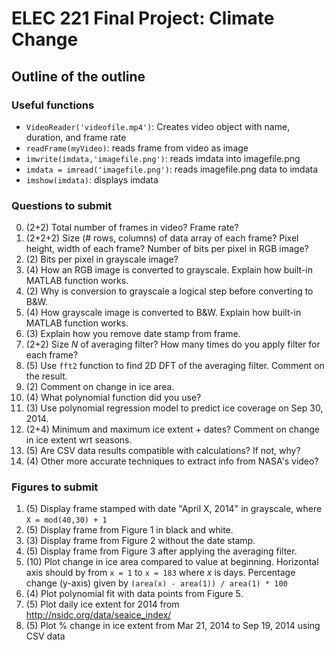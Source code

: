 # ELEC 221 Final Project: Climate Change

## Outline of the outline ##

### Useful functions

* `VideoReader('videofile.mp4')`: Creates video object with name, duration, and frame rate
* `readFrame(myVideo)`: reads frame from video as image
* `imwrite(imdata,'imagefile.png')`: reads imdata into imagefile.png
* `imdata = imread('imagefile.png')`: reads imagefile.png data to imdata
* `imshow(imdata)`: displays imdata

### Questions to submit

0. (2+2) Total number of frames in video? Frame rate?
1. (2+2+2) Size (# rows, columns) of data array of each frame? Pixel height, width of each frame? Number of bits per pixel in RGB image?
2. (2) Bits per pixel in grayscale image?
3. (4) How an RGB image is converted to grayscale. Explain how built-in MATLAB function works.
4. (2) Why is conversion to grayscale a logical step before converting to B&W.
5. (4) How grayscale image is converted to B&W. Explain how built-in MATLAB function works.
6. (3) Explain how you remove date stamp from frame.
7. (2+2) Size *N* of averaging filter? How many times do you apply filter for each frame?
8. (5) Use `fft2` function to find 2D DFT of the averaging filter. Comment on the result.
9. (2) Comment on change in ice area.
10. (4) What polynomial function did you use?
11. (3) Use polynomial regression model to predict ice coverage on Sep 30, 2014.
12. (2+4) Minimum and maximum ice extent + dates? Comment on change in ice extent wrt seasons.
13. (5) Are CSV data results compatible with calculations? If not, why?
14. (4) Other more accurate techniques to extract info from NASA's video?

### Figures to submit

1. (5) Display frame stamped with date "April X, 2014" in grayscale, where `X = mod(40,30) + 1`
2. (5) Display frame from Figure 1 in black and white.
3. (3) Display frame from Figure 2 without the date stamp.
4. (5) Display frame from Figure 3 after applying the averaging filter.
5. (10) Plot change in ice area compared to value at beginning. Horizontal axis should by from `x = 1` to `x = 183` where *x* is days. Percentage change (y-axis) given by `(area(x) - area(1)) / area(1) * 100`
6. (4) Plot polynomial fit with data points from Figure 5.
7. (5) Plot daily ice extent for 2014 from http://nsidc.org/data/seaice_index/
8. (5) Plot % change in ice extent from Mar 21, 2014 to Sep 19, 2014 using CSV data